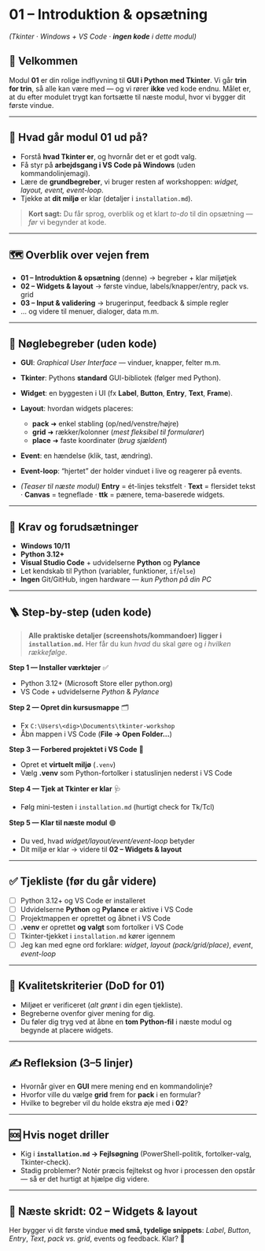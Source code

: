 # **01 – Introduktion & opsætning**

*(Tkinter · Windows + VS Code · **ingen kode** i dette modul)*

## 👋 Velkommen

Modul **01** er din rolige indflyvning til **GUI i Python med Tkinter**. Vi går **trin for trin**, så alle kan være med — og vi rører **ikke** ved kode endnu. Målet er, at du efter modulet trygt kan fortsætte til næste modul, hvor vi bygger dit første vindue.

---

## 🎯 Hvad går modul 01 ud på?

* Forstå **hvad Tkinter er**, og hvornår det er et godt valg.
* Få styr på **arbejdsgang i VS Code på Windows** (uden kommandolinjemagi).
* Lære de **grundbegreber**, vi bruger resten af workshoppen: *widget, layout, event, event-loop*.
* Tjekke at **dit miljø** er klar (detaljer i `installation.md`).

> **Kort sagt:** Du får sprog, overblik og et klart *to-do* til din opsætning — *før* vi begynder at kode.

---

## 🗺️ Overblik over vejen frem

* **01 – Introduktion & opsætning** (denne) → begreber + klar miljøtjek
* **02 – Widgets & layout** → første vindue, labels/knapper/entry, pack vs. grid
* **03 – Input & validering** → brugerinput, feedback & simple regler
* … og videre til menuer, dialoger, data m.m.

---

## 🧠 Nøglebegreber (uden kode)

* **GUI**: *Graphical User Interface* — vinduer, knapper, felter m.m.
* **Tkinter**: Pythons **standard** GUI-bibliotek (følger med Python).
* **Widget**: en byggesten i UI (fx **Label**, **Button**, **Entry**, **Text**, **Frame**).
* **Layout**: hvordan widgets placeres:

  * **pack** ➜ enkel stabling (op/ned/venstre/højre)
  * **grid** ➜ rækker/kolonner (*mest fleksibel til formularer*)
  * **place** ➜ faste koordinater (*brug sjældent*)
* **Event**: en hændelse (klik, tast, ændring).
* **Event-loop**: “hjertet” der holder vinduet i live og reagerer på events.
* *(Teaser til næste modul)* **Entry** = ét-linjes tekstfelt · **Text** = flersidet tekst · **Canvas** = tegneflade · **ttk** = pænere, tema-baserede widgets.

---

## 🧰 Krav og forudsætninger

* **Windows 10/11**
* **Python 3.12+**
* **Visual Studio Code** + udvidelserne **Python** og **Pylance**
* Let kendskab til Python (variabler, funktioner, `if`/`else`)
* **Ingen** Git/GitHub, ingen hardware — *kun Python på din PC*

---

## 🪜 Step-by-step (uden kode)

> **Alle praktiske detaljer (screenshots/kommandoer) ligger i `installation.md`.**
> Her får du kun *hvad* du skal gøre og *i hvilken rækkefølge*.

**Step 1 — Installer værktøjer** ✅

* Python 3.12+ (Microsoft Store eller python.org)
* VS Code + udvidelserne *Python* & *Pylance*

**Step 2 — Opret din kursusmappe** 🗂️

* Fx `C:\Users\<dig>\Documents\tkinter-workshop`
* Åbn mappen i VS Code (**File → Open Folder…**)

**Step 3 — Forbered projektet i VS Code** 🧪

* Opret et **virtuelt miljø** (`.venv`)
* Vælg **.venv** som Python-fortolker i statuslinjen nederst i VS Code

**Step 4 — Tjek at Tkinter er klar** 🩺

* Følg mini-testen i `installation.md` (hurtigt check for Tk/Tcl)

**Step 5 — Klar til næste modul** 🟢

* Du ved, hvad *widget/layout/event/event-loop* betyder
* Dit miljø er klar → videre til **02 – Widgets & layout**

---

## ✅ Tjekliste (før du går videre)

* [ ] Python 3.12+ og VS Code er installeret
* [ ] Udvidelserne **Python** og **Pylance** er aktive i VS Code
* [ ] Projektmappen er oprettet og åbnet i VS Code
* [ ] **.venv** er oprettet **og valgt** som fortolker i VS Code
* [ ] Tkinter-tjekket i `installation.md` kører igennem
* [ ] Jeg kan med egne ord forklare: *widget*, *layout (pack/grid/place)*, *event*, *event-loop*

---

## 🧭 Kvalitetskriterier (DoD for 01)

* Miljøet er verificeret (*alt grønt* i din egen tjekliste).
* Begreberne ovenfor giver mening for dig.
* Du føler dig tryg ved at åbne en **tom Python-fil** i næste modul og begynde at placere widgets.

---

## ✍️ Refleksion (3–5 linjer)

* Hvornår giver en **GUI** mere mening end en kommandolinje?
* Hvorfor ville du vælge **grid** frem for **pack** i en formular?
* Hvilke to begreber vil du holde ekstra øje med i **02**?

---

## 🆘 Hvis noget driller

* Kig i **`installation.md` → Fejlsøgning** (PowerShell-politik, fortolker-valg, Tkinter-check).
* Stadig problemer? Notér præcis fejltekst og hvor i processen den opstår — så er det hurtigt at hjælpe dig videre.

---

## 🚀 Næste skridt: **02 – Widgets & layout**

Her bygger vi dit første vindue **med små, tydelige snippets**: *Label*, *Button*, *Entry*, *Text*, *pack vs. grid*, events og feedback. Klar? 💪
